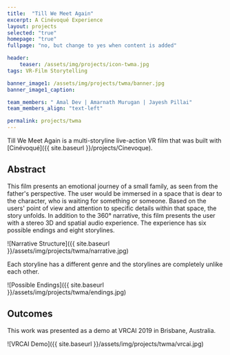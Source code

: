 ```yaml
---
title:  "Till We Meet Again"
excerpt: A Cinévoqué Experience
layout: projects   
selected: "true"
homepage: "true"
fullpage: "no, but change to yes when content is added"

header:
    teaser: /assets/img/projects/icon-twma.jpg
tags: VR-Film Storytelling  

banner_image1: /assets/img/projects/twma/banner.jpg
banner_image1_caption:

team_members: " Amal Dev | Amarnath Murugan | Jayesh Pillai"
team_members_align: "text-left"

permalink: projects/twma
---
```


Till We Meet Again is a multi-storyline live-action VR film that was built with [Cinévoqué]({{ site.baseurl }}/projects/Cinevoque).

## Abstract

This film presents an emotional journey of a small family, as seen from the father's perspective. The user would be immersed in a space that is dear to the character, who is waiting for something or someone. Based on the users' point of view and attention to specific details within that space, the story unfolds. In addition to the 360° narrative, this film presents the user with a stereo 3D and spatial audio experience. The experience has six possible endings and eight storylines. 

![Narrative Structure]({{ site.baseurl }}/assets/img/projects/twma/narrative.jpg)

Each storyline has a different genre and the storylines are completely unlike each other. 

![Possible Endings]({{ site.baseurl }}/assets/img/projects/twma/endings.jpg)


## Outcomes

This work was presented as a demo at VRCAI 2019 in Brisbane, Australia. 

![VRCAI Demo]({{ site.baseurl }}/assets/img/projects/twma/vrcai.jpg)
